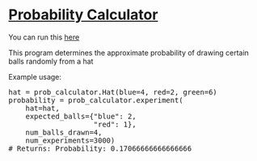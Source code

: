 # [Probability Calculator](https://www.freecodecamp.org/learn/scientific-computing-with-python/scientific-computing-with-python-projects/probability-calculator)

You can run this [here](https://replit.com/@malikmmusa/boilerplate-probability-calculator#main.py)

This program determines the approximate probability of drawing certain balls randomly from a hat

Example usage:
<pre>
hat = prob_calculator.Hat(blue=4, red=2, green=6)
probability = prob_calculator.experiment(
    hat=hat,
    expected_balls={"blue": 2,
                    "red": 1},
    num_balls_drawn=4,
    num_experiments=3000)
# Returns: Probability: 0.17066666666666666
</pre>
